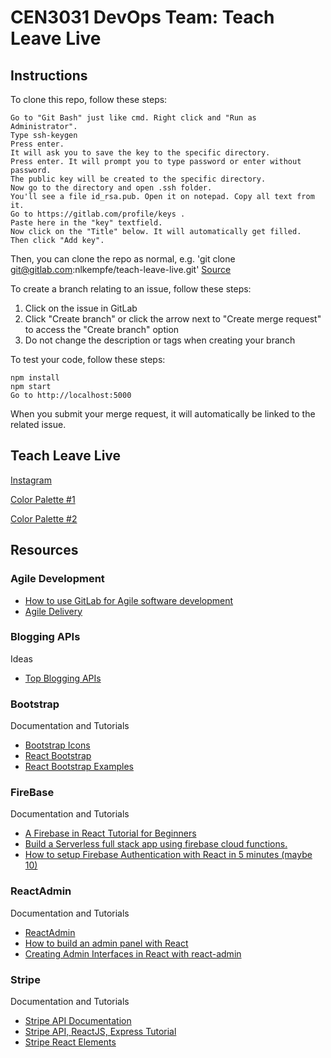 # CEN3031 DevOps Team: Teach Leave Live

## Instructions
To clone this repo, follow these steps:

    Go to "Git Bash" just like cmd. Right click and "Run as Administrator".
    Type ssh-keygen
    Press enter.
    It will ask you to save the key to the specific directory.
    Press enter. It will prompt you to type password or enter without password.
    The public key will be created to the specific directory.
    Now go to the directory and open .ssh folder.
    You'll see a file id_rsa.pub. Open it on notepad. Copy all text from it.
    Go to https://gitlab.com/profile/keys .
    Paste here in the "key" textfield.
    Now click on the "Title" below. It will automatically get filled.
    Then click "Add key".

Then, you can clone the repo as normal, e.g. 'git clone git@gitlab.com:nlkempfe/teach-leave-live.git'
[Source](https://stackoverflow.com/questions/40427498/getting-permission-denied-public-key-on-gitlab)

To create a branch relating to an issue, follow these steps:

  1. Click on the issue in GitLab
  2. Click "Create branch" or click the arrow next to "Create merge request" to access the "Create branch" option
  3. Do not change the description or tags when creating your branch

To test your code, follow these steps:

    npm install
    npm start
    Go to http://localhost:5000

When you submit your merge request, it will automatically be linked to the related issue.

## Teach Leave Live
[Instagram](https://www.instagram.com/p/B8I9rZAh5tm/)

[Color Palette #1](https://coolors.co/export/pdf/01ffff-ffffff-000000-474350-f8fff4)

[Color Palette #2](https://coolors.co/export/pdf/000808-00b5b5-a6a6a6-009696-007777)

## Resources
### Agile Development
- [How to use GitLab for Agile software development](https://about.gitlab.com/blog/2018/03/05/gitlab-for-agile-software-development/)
- [Agile Delivery](https://about.gitlab.com/solutions/agile-delivery/)

### Blogging APIs
Ideas
- [Top Blogging APIs](https://rapidapi.com/blog/top-blogging-apis/)

### Bootstrap
Documentation and Tutorials
- [Bootstrap Icons](https://icons.getbootstrap.com)
- [React Bootstrap](https://react-bootstrap.github.io)
- [React Bootstrap Examples](https://react.rocks/tag/Bootstrap)

### FireBase
Documentation and Tutorials
- [A Firebase in React Tutorial for Beginners](https://www.robinwieruch.de/complete-firebase-authentication-react-tutorial)
- [Build a Serverless full stack app using firebase cloud functions.](https://blog.usejournal.com/build-a-serverless-full-stack-app-using-firebase-cloud-functions-81afe34a64fc)
- [How to setup Firebase Authentication with React in 5 minutes (maybe 10)](https://medium.com/firebase-developers/how-to-setup-firebase-authentication-with-react-in-5-minutes-maybe-10-bb8bb53e8834)

### ReactAdmin
Documentation and Tutorials
- [ReactAdmin](https://marmelab.com/react-admin/)
- [How to build an admin panel with React](https://blog.logrocket.com/admin-panel-with-react/)
- [Creating Admin Interfaces in React with react-admin](https://alligator.io/react/react-admin-interface/)

### Stripe
Documentation and Tutorials
- [Stripe API Documentation](https://stripe.com/docs/api?lang=node)
- [Stripe API, ReactJS, Express Tutorial](https://hackernoon.com/stripe-api-reactjs-and-express-bc446bf08301)
- [Stripe React Elements](https://stripe.dev/react-stripe-elements/#card)
